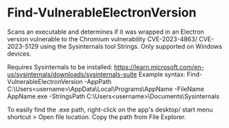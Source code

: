 # Find-VulnerableElectronVersion
Scans an executable and determines if it was wrapped in an Electron version vulnerable to the Chromium vulnerability CVE-2023-4863/ CVE-2023-5129 using the Sysinternals tool Strings. Only supported on Windows devices.

Requires Sysinternals to be installed: https://learn.microsoft.com/en-us/sysinternals/downloads/sysinternals-suite
Example syntax: Find-VulnerableElectronVersion -AppPath C:\Users\<username>\AppData\Local\Programs\AppName -FileName AppName.exe -StringsPath C:\Users\<username>\Documents\Sysinternals

To easily find the .exe path, right-click on the app's desktop/ start menu shortcut > Open file location. Copy the path from File Explorer.
